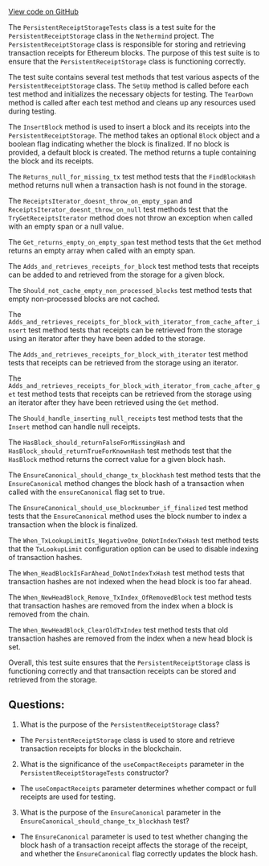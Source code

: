 [View code on GitHub](https://github.com/nethermindeth/nethermind/Nethermind.Blockchain.Test/Receipts/PersistentReceiptStorageTests.cs)

The `PersistentReceiptStorageTests` class is a test suite for the `PersistentReceiptStorage` class in the `Nethermind` project. The `PersistentReceiptStorage` class is responsible for storing and retrieving transaction receipts for Ethereum blocks. The purpose of this test suite is to ensure that the `PersistentReceiptStorage` class is functioning correctly.

The test suite contains several test methods that test various aspects of the `PersistentReceiptStorage` class. The `SetUp` method is called before each test method and initializes the necessary objects for testing. The `TearDown` method is called after each test method and cleans up any resources used during testing.

The `InsertBlock` method is used to insert a block and its receipts into the `PersistentReceiptStorage`. The method takes an optional `Block` object and a boolean flag indicating whether the block is finalized. If no block is provided, a default block is created. The method returns a tuple containing the block and its receipts.

The `Returns_null_for_missing_tx` test method tests that the `FindBlockHash` method returns null when a transaction hash is not found in the storage.

The `ReceiptsIterator_doesnt_throw_on_empty_span` and `ReceiptsIterator_doesnt_throw_on_null` test methods test that the `TryGetReceiptsIterator` method does not throw an exception when called with an empty span or a null value.

The `Get_returns_empty_on_empty_span` test method tests that the `Get` method returns an empty array when called with an empty span.

The `Adds_and_retrieves_receipts_for_block` test method tests that receipts can be added to and retrieved from the storage for a given block.

The `Should_not_cache_empty_non_processed_blocks` test method tests that empty non-processed blocks are not cached.

The `Adds_and_retrieves_receipts_for_block_with_iterator_from_cache_after_insert` test method tests that receipts can be retrieved from the storage using an iterator after they have been added to the storage.

The `Adds_and_retrieves_receipts_for_block_with_iterator` test method tests that receipts can be retrieved from the storage using an iterator.

The `Adds_and_retrieves_receipts_for_block_with_iterator_from_cache_after_get` test method tests that receipts can be retrieved from the storage using an iterator after they have been retrieved using the `Get` method.

The `Should_handle_inserting_null_receipts` test method tests that the `Insert` method can handle null receipts.

The `HasBlock_should_returnFalseForMissingHash` and `HasBlock_should_returnTrueForKnownHash` test methods test that the `HasBlock` method returns the correct value for a given block hash.

The `EnsureCanonical_should_change_tx_blockhash` test method tests that the `EnsureCanonical` method changes the block hash of a transaction when called with the `ensureCanonical` flag set to true.

The `EnsureCanonical_should_use_blocknumber_if_finalized` test method tests that the `EnsureCanonical` method uses the block number to index a transaction when the block is finalized.

The `When_TxLookupLimitIs_NegativeOne_DoNotIndexTxHash` test method tests that the `TxLookupLimit` configuration option can be used to disable indexing of transaction hashes.

The `When_HeadBlockIsFarAhead_DoNotIndexTxHash` test method tests that transaction hashes are not indexed when the head block is too far ahead.

The `When_NewHeadBlock_Remove_TxIndex_OfRemovedBlock` test method tests that transaction hashes are removed from the index when a block is removed from the chain.

The `When_NewHeadBlock_ClearOldTxIndex` test method tests that old transaction hashes are removed from the index when a new head block is set.

Overall, this test suite ensures that the `PersistentReceiptStorage` class is functioning correctly and that transaction receipts can be stored and retrieved from the storage.
## Questions: 
 1. What is the purpose of the `PersistentReceiptStorage` class?
- The `PersistentReceiptStorage` class is used to store and retrieve transaction receipts for blocks in the blockchain.

2. What is the significance of the `useCompactReceipts` parameter in the `PersistentReceiptStorageTests` constructor?
- The `useCompactReceipts` parameter determines whether compact or full receipts are used for testing.

3. What is the purpose of the `EnsureCanonical` parameter in the `EnsureCanonical_should_change_tx_blockhash` test?
- The `EnsureCanonical` parameter is used to test whether changing the block hash of a transaction receipt affects the storage of the receipt, and whether the `EnsureCanonical` flag correctly updates the block hash.